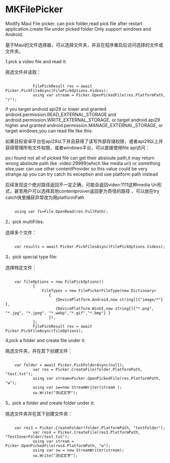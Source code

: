 # MKFilePicker
<p>Modify Maui File picker. can pick folder,read pick file after restart application.create file under picked folder
Only support windows and Android.</p>
<p>基于Maui的文件选择器，可以选择文件夹，并且在程序重启后访问选择的文件或文件夹。</p>

<p>1.pick a video file and read it:</p>
<p>挑选文件并读取：</p>
<code>
            FilePickResult res = await Picker.PickFileAsync(FilePickOptions.Videos);
            using var stream = Picker.OpenPickedFile(res.PlatformPath, "r");
</code>	
<p>if you target android api29 or lower and granted android.permission.READ_EXTERNAL_STORAGE and android.permission.WRITE_EXTERNAL_STORAGE,
or target android api29 higher and granted android.permission.MANAGE_EXTERNAL_STORAGE,
or target windows,you can read file like this:</p>
<p>如果目标安卓平台在api29以下并且获得了读写外部存储权限，或者api29以上并获得管理所有文件权限，或者windows平台，可以直接使用file api访问：</p>
<p>ps:i found not all of picked file can get their absloute path,it may return wrong absloute path like :video:29999(which like media uri) or something else,user can use other contentProvider so this value could be very strange.sp you can try catch its exception
and use platform path instead</p>
<p>后续发现这个绝对路径返回不一定正确，可能会返回video:1111这种media Uri形式，甚至用户可以选择其他contentproiver返回更为奇怪的路径
，可以放在try catch快里捕获异常改为用platformPath</p>
<code>
	using var fs=File.OpenRead(res.FullPath);
</code>
<p>2，pick multiFiles:</p>
<p>选择多个文件：</p>
<code>
	var results = await Picker.PickFilesAsync(FilePickOptions.Videos);
</code>
<p>3，pick special type file:</p>
<p>选择特定文件：</p>
<code>
	var fileOptions = new FilePickOptions()
            {
                FileTypes = new FilePickerFileType(new Dictionary<DevicePlatform, IEnumerable<string>>
                   {
                      {DevicePlatform.Android,new string[]{"image/*"} },
                      {DevicePlatform.WinUI,new string[]{"*.png", "*.jpg", "*.jpeg", "*.webp","*.gif","*.bmp"} }
                   }),
            };
            FilePickResult res = await Picker.PickFileAsync(fileOptions);
</code>
  <p>4,pick a folder and create file under it:</p>
  <p>挑选文件夹，并在其下创建文件：</p>
<code>
	var folder = await Picker.PickFolderAsync(null);
            var res = Picker.CreateFile(folder.PlatformPath, "test.txt");
            using var stream=Picker.OpenPickedFile(res.PlatformPath, "w");
            using var sw=new StreamWriter(stream );
            sw.Write("测试文字");
</code>
  <p>5，pick a folder and create folder under it:</p>
  <p>挑选文件夹并在其下创建文件夹：</p>
<code>
	var res3 = Picker.CreateFolder(folder.PlatformPath, "testFolder");
            var res4 = Picker.CreateFile(res3.PlatformPath, "TestInnerFolder/test.txt");
            using var stream = Picker.OpenPickedFile(res4.PlatformPath, "w");
            using var sw = new StreamWriter(stream);
            sw.Write("测试文字");
</code>
  
